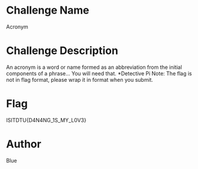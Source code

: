 # Challenge Name 

Acronym

# Challenge Description

An acronym is a word or name formed as an abbreviation from the initial components of a phrase...
You will need that.
*Detective Pi 
Note: The flag is not in flag format, please wrap it in format when you submit.
# Flag

ISITDTU{D4N4NG_1S_MY_L0V3}

# Author

Blue
